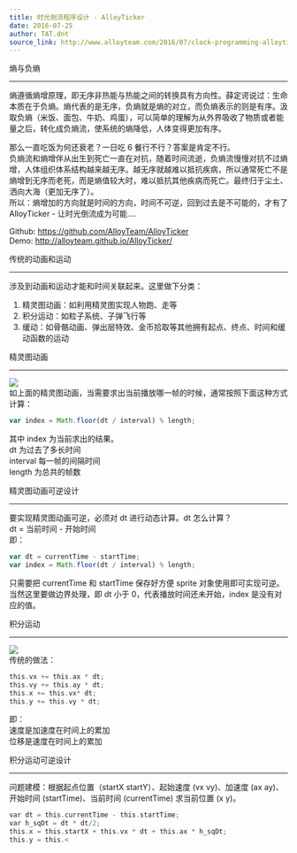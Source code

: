 ```yaml
---
title: 时光倒流程序设计 - AlloyTicker
date: 2016-07-25
author: TAT.dnt
source_link: http://www.alloyteam.com/2016/07/clock-programming-alloyticker/
---
```


<!-- {% raw %} - for jekyll -->

熵与负熵  

* * *

熵遵循熵增原理，即无序非热能与热能之间的转换具有方向性。薛定谔说过：生命本质在于负熵。熵代表的是无序，负熵就是熵的对立，而负熵表示的则是有序。汲取负熵（米饭、面包、牛奶、鸡蛋），可以简单的理解为从外界吸收了物质或者能量之后，转化成负熵流，使系统的熵降低，人体变得更加有序。

那么一直吃饭为何还衰老？一日吃 6 餐行不行？答案是肯定不行。  
负熵流和熵增伴从出生到死亡一直在对抗，随着时间流逝，负熵流慢慢对抗不过熵增，人体组织体系结构越来越无序。越无序就越难以抵抗疾病，所以通常死亡不是熵增到无序而老死，而是熵值较大时，难以抵抗其他疾病而死亡。最终归于尘土、洒向大海（更加无序了）。  
所以：熵增加的方向就是时间的方向，时间不可逆，回到过去是不可能的，才有了 AlloyTicker - 让时光倒流成为可能….

Github: <https://github.com/AlloyTeam/AlloyTicker>  
Demo: <http://alloyteam.github.io/AlloyTicker/>

传统的动画和运动  

* * *

涉及到动画和运动才能和时间关联起来。这里做下分类：  
1. 精灵图动画：如利用精灵图实现人物跑、走等  
2. 积分运动：如粒子系统、子弹飞行等  
3. 缓动：如骨骼动画、弹出层特效、金币拾取等其他拥有起点、终点、时间和缓动函数的运动

精灵图动画  

* * *

![](http://www.alloyteam.com/wp-content/uploads/2016/07/at_ss.png)  
如上面的精灵图动画，当需要求出当前播放哪一帧的时候，通常按照下面这种方式计算：

```javascript
var index = Math.floor(dt / interval) % length;
```

其中 index 为当前求出的结果。  
dt 为过去了多长时间  
interval 每一帧的间隔时间  
length 为总共的帧数

精灵图动画可逆设计  

* * *

要实现精灵图动画可逆，必须对 dt 进行动态计算。dt 怎么计算？  
dt = 当前时间 - 开始时间  
即：

```javascript
var dt = currentTime - startTime;
var index = Math.floor(dt / interval) % length;
```

只需要把 currentTime 和 startTime 保存好方便 sprite 对象使用即可实现可逆。  
当然这里要做边界处理，即 dt 小于 0，代表播放时间还未开始，index 是没有对应的值。

积分运动  

* * *

![](http://www.alloyteam.com/wp-content/uploads/2016/07/at_b.png)  
传统的做法：

```c
this.vx += this.ax * dt;
this.vy += this.ay * dt;
this.x += this.vx* dt;
this.y += this.vy * dt;
```

即：  
速度是加速度在时间上的累加  
位移是速度在时间上的累加

积分运动可逆设计  

* * *

问题建模：根据起点位置（startX startY）、起始速度 (vx vy)、加速度 (ax ay)、开始时间 (startTime)、当前时间 (currentTime) 求当前位置 (x y)。

```c
var dt = this.currentTime - this.startTime;
var h_sqDt = dt * dt/2;
this.x = this.startX + this.vx * dt + this.ax * h_sqDt;
this.y = this.<
```


<!-- {% endraw %} - for jekyll -->